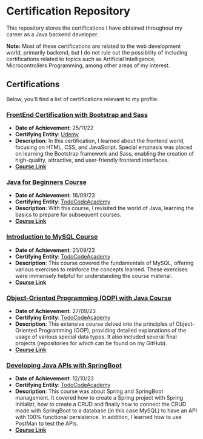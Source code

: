 # Certification Repository

This repository stores the certifications I have obtained throughout my career as a Java backend developer.

**Note:** Most of these certifications are related to the web development world, primarily backend, but I do not rule out the possibility of including certifications related to topics such as Artificial Intelligence, Microcontrollers Programming, among other areas of my interest.

## Certifications

Below, you'll find a list of certifications relevant to my profile:

### [FrontEnd Certification with Bootstrap and Sass](https://github.com/lautajam/Certifications/blob/main/FrontEnd_HTML-CSS-Bootstrap-Sass-Js_Bluuweb_Udemy.pdf)
- **Date of Achievement**: 25/11/22
- **Certifying Entity**: [Udemy](https://www.udemy.com/)
- **Description**: In this certification, I learned about the frontend world, focusing on HTML, CSS, and JavaScript. Special emphasis was placed on learning the Bootstrap framework and Sass, enabling the creation of high-quality, attractive, and user-friendly frontend interfaces.
- [**Course Link**](https://www.udemy.com/course/curso-bootstrap-5/)

### [Java for Beginners Course](https://github.com/lautajam/Certifications/blob/main/Java_beginners_Course_TodoCode.pdf)
- **Date of Achievement**: 18/09/23
- **Certifying Entity**: [TodoCodeAcademy](https://todocodeacademy.com/)
- **Description**: With this course, I revisited the world of Java, learning the basics to prepare for subsequent courses.
- [**Course Link**](https://todocodeacademy.com/course/java-para-principiantes/)

### [Introduction to MySQL Course](https://github.com/lautajam/Certifications/blob/main/MySQL_Introduction_TodoCode.pdf)
- **Date of Achievement**: 21/09/23
- **Certifying Entity**: [TodoCodeAcademy](https://todocodeacademy.com/)
- **Description**: This course covered the fundamentals of MySQL, offering various exercises to reinforce the concepts learned. These exercises were immensely helpful for understanding the course material.
- [**Course Link**](https://todocodeacademy.com/course/introduccion-a-las-bases-de-datos-con-mysql/)

### [Object-Oriented Programming (OOP) with Java Course](https://github.com/lautajam/Certifications/blob/main/OOP_Java_Courso_TodoCode.pdf)
- **Date of Achievement**: 27/09/23
- **Certifying Entity**: [TodoCodeAcademy](https://todocodeacademy.com/)
- **Description**: This extensive course delved into the principles of Object-Oriented Programming (OOP), providing detailed explanations of the usage of various special data types. It also included several final projects (repositories for which can be found on my GitHub).
- [**Course Link**](https://todocodeacademy.com/course/programacion-orientada-a-objetos-con-java/)

### [Developing Java APIs with SpringBoot](https://github.com/lautajam/Certifications/blob/main/Developing_Java%20APIs_with_SpringBoot_TodoCode.pdf)
- **Date of Achievement**: 12/10/23
- **Certifying Entity**: [TodoCodeAcademy](https://todocodeacademy.com/)
- **Description**: This course was about Spring and SpringBoot management. It covered how to create a Spring project with Spring Initializr, how to create a CRUD and finally how to connect the CRUD made with SpringBoot to a database (in this case MySQL) to have an API with 100% functional persistence.
In addition, I learned how to use PostMan to test the APIs.
- [**Course Link**](https://todocodeacademy.com/course/desarrollo-de-apis-con-spring-boot/)
